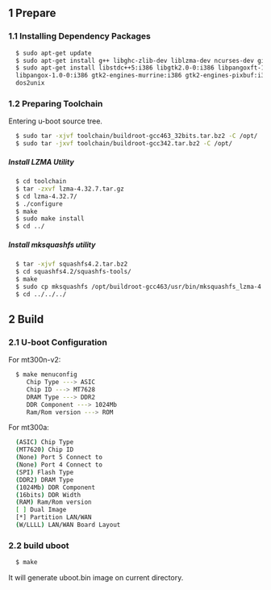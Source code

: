 ## 1 Prepare  

### 1.1 Installing Dependency Packages  

```bash
  $ sudo apt-get update
  $ sudo apt-get install g++ libghc-zlib-dev liblzma-dev ncurses-dev git
  $ sudo apt-get install libstdc++5:i386 libgtk2.0-0:i386 libpangoxft-1.0:i386
  libpangox-1.0-0:i386 gtk2-engines-murrine:i386 gtk2-engines-pixbuf:i386
  dos2unix
```
### 1.2 Preparing Toolchain  

Entering u-boot source tree.  

```bash
  $ sudo tar -xjvf toolchain/buildroot-gcc463_32bits.tar.bz2 -C /opt/
  $ sudo tar -jxvf toolchain/buildroot-gcc342.tar.bz2 -C /opt/
```

#####  Install LZMA Utility  

```bash
  $ cd toolchain
  $ tar -zxvf lzma-4.32.7.tar.gz
  $ cd lzma-4.32.7/
  $ ./configure
  $ make
  $ sudo make install
  $ cd ../
```

#####  Install mksquashfs utility  

```bash
  $ tar -xjvf squashfs4.2.tar.bz2
  $ cd squashfs4.2/squashfs-tools/
  $ make
  $ sudo cp mksquashfs /opt/buildroot-gcc463/usr/bin/mksquashfs_lzma-4.2		
  $ cd ../../../
```

## 2 Build  

### 2.1 U-boot Configuration  

For mt300n-v2:  

```bash
  $ make menuconfig
     Chip Type ---> ASIC
     Chip ID ---> MT7628
     DRAM Type ---> DDR2
     DDR Component ---> 1024Mb
     Ram/Rom version ---> ROM
```		

For mt300a:  

```bash
  (ASIC) Chip Type
  (MT7620) Chip ID
  (None) Port 5 Connect to
  (None) Port 4 Connect to
  (SPI) Flash Type
  (DDR2) DRAM Type
  (1024Mb) DDR Component
  (16bits) DDR Width
  (RAM) Ram/Rom version
  [ ] Dual Image
  [*] Partition LAN/WAN
  (W/LLLL) LAN/WAN Board Layout
```  

### 2.2 build uboot  

```bash
  $ make
``` 

It will generate uboot.bin image on current directory.
   

